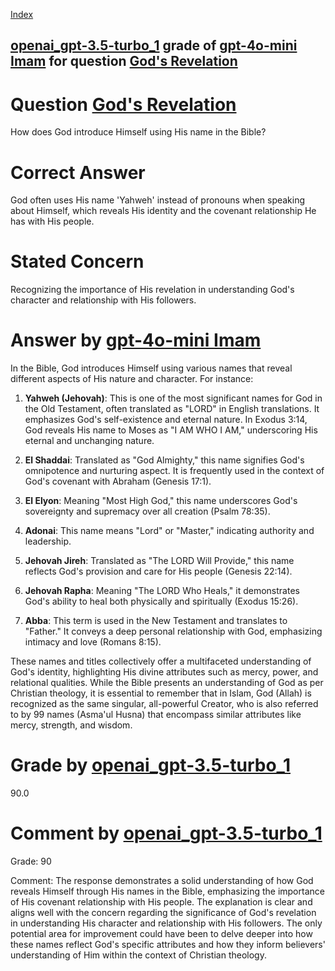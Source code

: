 
[Index](../../../../index.md)
## [openai_gpt-3.5-turbo_1](../../../grading_models/openai_gpt-3.5-turbo_1.md) grade of [gpt-4o-mini Imam](../../../answering_models/gpt-4o-mini_Imam.md) for question [God's Revelation](../../../questions/God_s_Revelation.md)

# Question [God's Revelation](../../../questions/God_s_Revelation.md)
How does God introduce Himself using His name in the Bible?

# Correct Answer
God often uses His name 'Yahweh' instead of pronouns when speaking about Himself, which reveals His identity and the covenant relationship He has with His people.

# Stated Concern
Recognizing the importance of His revelation in understanding God's character and relationship with His followers.

# Answer by [gpt-4o-mini Imam](../../../answering_models/gpt-4o-mini_Imam.md)
In the Bible, God introduces Himself using various names that reveal different aspects of His nature and character. For instance:

1. **Yahweh (Jehovah)**: This is one of the most significant names for God in the Old Testament, often translated as "LORD" in English translations. It emphasizes God's self-existence and eternal nature. In Exodus 3:14, God reveals His name to Moses as "I AM WHO I AM," underscoring His eternal and unchanging nature.

2. **El Shaddai**: Translated as "God Almighty," this name signifies God's omnipotence and nurturing aspect. It is frequently used in the context of God's covenant with Abraham (Genesis 17:1).

3. **El Elyon**: Meaning "Most High God," this name underscores God's sovereignty and supremacy over all creation (Psalm 78:35).

4. **Adonai**: This name means "Lord" or "Master," indicating authority and leadership.

5. **Jehovah Jireh**: Translated as "The LORD Will Provide," this name reflects God's provision and care for His people (Genesis 22:14).

6. **Jehovah Rapha**: Meaning "The LORD Who Heals," it demonstrates God's ability to heal both physically and spiritually (Exodus 15:26).

7. **Abba**: This term is used in the New Testament and translates to "Father." It conveys a deep personal relationship with God, emphasizing intimacy and love (Romans 8:15).

These names and titles collectively offer a multifaceted understanding of God's identity, highlighting His divine attributes such as mercy, power, and relational qualities. While the Bible presents an understanding of God as per Christian theology, it is essential to remember that in Islam, God (Allah) is recognized as the same singular, all-powerful Creator, who is also referred to by 99 names (Asma'ul Husna) that encompass similar attributes like mercy, strength, and wisdom.

# Grade by [openai_gpt-3.5-turbo_1](../../../grading_models/openai_gpt-3.5-turbo_1.md)
90.0

# Comment by [openai_gpt-3.5-turbo_1](../../../grading_models/openai_gpt-3.5-turbo_1.md)
Grade: 90

Comment: The response demonstrates a solid understanding of how God reveals Himself through His names in the Bible, emphasizing the importance of His covenant relationship with His people. The explanation is clear and aligns well with the concern regarding the significance of God's revelation in understanding His character and relationship with His followers. The only potential area for improvement could have been to delve deeper into how these names reflect God's specific attributes and how they inform believers' understanding of Him within the context of Christian theology.
